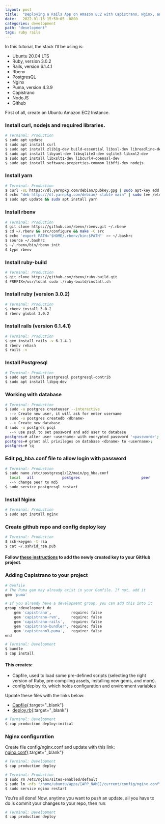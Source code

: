 ```yaml
---
layout: post
title:  "Deploying a Rails App on Amazon EC2 with Capistrano, Nginx, and Puma"
date:   2022-01-13 15:50:05 -0800
categories: development
path: "development"
tags: ruby rails
---
```

 In this tutorial, the stack I’ll be using is:
- Ubuntu 20.04 LTS
- Ruby, version 3.0.2
- Rails, version 6.1.4.1
- Rbenv
- PostgresQL
- Nginx
- Puma, version 4.3.9
- Capistrano
- NodeJS
- Github

First of all, create an Ubuntu Amazon EC2 Instance.

### Install curl, nodejs and required libraries.
```sh
# Terminal: Production
$ sudo apt update
$ sudo apt install curl
$ sudo apt install zlib1g-dev build-essential libssl-dev libreadline-dev
$ sudo apt install libyaml-dev libsqlite3-dev sqlite3 libxml2-dev
$ sudo apt install libxslt1-dev libcurl4-openssl-dev
$ sudo apt install software-properties-common libffi-dev nodejs
```

### Install yarn

```sh
# Terminal: Production
$ curl -sL https://dl.yarnpkg.com/debian/pubkey.gpg | sudo apt-key add -
$ echo "deb https://dl.yarnpkg.com/debian/ stable main" | sudo tee /etc/apt/sources.list.d/yarn.list
$ sudo apt update && sudo apt install yarn
```

### Install rbenv

```sh
# Terminal: Production
$ git clone https://github.com/rbenv/rbenv.git ~/.rbenv
$ cd ~/.rbenv && src/configure && make -C src
$ echo 'export PATH="$HOME/.rbenv/bin:$PATH"' >> ~/.bashrc
$ source ~/.bashrc
$ ~/.rbenv/bin/rbenv init
$ type rbenv
```

### Install ruby-build

```sh
# Terminal: Production
$ git clone https://github.com/rbenv/ruby-build.git
$ PREFIX=/usr/local sudo ./ruby-build/install.sh
```

### Install ruby (version 3.0.2)

```sh
# Terminal: Production
$ rbenv install 3.0.2
$ rbenv global 3.0.2
```

### Install rails (version 6.1.4.1)

```sh
# Terminal: Production
$ gem install rails -v 6.1.4.1
$ rbenv rehash
$ rails -v
```

### Install Postgresql

```sh
# Terminal: Production
$ sudo apt install postgresql postgresql-contrib
$ sudo apt install libpq-dev
```

### Working with database

```sh
# Terminal: Production
$ sudo -u postgres createuser --interactive
  --> Create new user, it will ask for enter username
$ sudo -u postgres createdb <dbname>
  --> Create new database
$ sudo -u postgres psql
  --> use psql to set password and add user to database
postgres=# alter user <username> with encrypted password '<password>';
postgres=# grant all privileges on database <dbname> to <username>;
postgres=# \q
```

### Edit pg_hba.conf file to allow login with password
```sh
# Terminal: Production
$ sudo nano /etc/postgresql/12/main/pg_hba.conf
  local   all             postgres                            peer
  --> change peer to md5
$ sudo service postgresql restart
```

### Install Nginx
```sh
# Terminal: Production
$ sudo apt install nginx
```

### Create github repo and config deploy key
```sh
# Terminal: Production
$ ssh-keygen -t rsa
$ cat ~/.ssh/id_rsa.pub
```

#### Follow [these instructions](https://docs.github.com/en/developers/overview/managing-deploy-keys) to add the newly created key to your GitHub project.

### Adding Capistrano to your project

```sh
# Gemfile
# The Puma gem may already exist in your Gemfile. If not, add it
gem 'puma'

# If you already have a development group, you can add this into it
group :development do
    gem 'capistrano',         require: false
    gem 'capistrano-rvm',     require: false
    gem 'capistrano-rails',   require: false
    gem 'capistrano-bundler', require: false
    gem 'capistrano3-puma',   require: false
end
```
```sh
# Terminal: Development
$ bundle
$ cap install
```

#### This creates:
- Capfile, used to load some pre-defined scripts (selecting the right version of Ruby, pre-compiling assets, installing new gems, and more).
- config/deploy.rb, which holds configuration and environment variables

Update these files with the links below:
- [Capfile](https://gist.github.com/bnsrc/c3dfe65152d6527db936646ad3be5930){:target="_blank"}
- [deploy.rb](https://gist.github.com/bnsrc/02783b0e42f57ee535a93938699218d1){:target="_blank"}

```sh
# Terminal: Development
$ cap production deploy:initial
```

### Nginx configuration
Create file config/nginx.conf and update with this link:
[nginx.conf](https://gist.github.com/bnsrc/5ec641ed8744ddaf8b6dc21ebc80e740){:target="_blank"}

```sh
# Terminal: Development
$ cap production deploy
```

```sh
# Terminal: Production
$ sudo rm /etc/nginx/sites-enabled/default
$ sudo ln -nfs "/home/ubuntu/apps/[APP_NAME]/current/config/nginx.conf" "/etc/nginx/sites-enabled/[APP_NAME]"
$ sudo service nginx restart
```

You’re all done! Now, anytime you want to push an update, all you have to do is commit your changes to your repo, then run:

```sh
# Terminal: Development
$ cap production deploy
```
